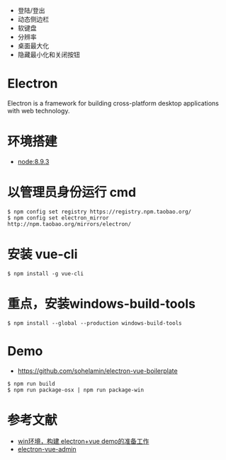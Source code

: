 
- 登陆/登出
- 动态侧边栏
- 软键盘
- 分辨率
- 桌面最大化
- 隐藏最小化和关闭按钮


# Electron
Electron is a framework for building cross-platform desktop applications with web technology.

# 环境搭建
- [node:8.9.3](http://nodejs.cn/download/)

# 以管理员身份运行 cmd
```
$ npm config set registry https://registry.npm.taobao.org/
$ npm config set electron_mirror http://npm.taobao.org/mirrors/electron/
```

# 安装 vue-cli
```
$ npm install -g vue-cli
```

# 重点，安装windows-build-tools
```
$ npm install --global --production windows-build-tools
```



# Demo
- https://github.com/sohelamin/electron-vue-boilerplate

```
$ npm run build
$ npm run package-osx | npm run package-win
```






# 参考文献
- [win环境，构建 electron+vue demo的准备工作](https://newsn.net/say/electron-vue-demo-win-prepare.html)
- [electron-vue-admin](https://github.com/PanJiaChen/electron-vue-admin)

